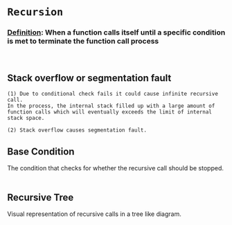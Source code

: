 # ```Recursion```

### <ins>**Definition**</ins>: When a function calls itself until a specific condition is met to terminate the function call process

&nbsp;

## **Stack overflow or segmentation fault**

    (1) Due to conditional check fails it could cause infinite recursive call.
    In the process, the internal stack filled up with a large amount of function calls which will eventually exceeds the limit of internal stack space.

    (2) Stack overflow causes segmentation fault.

## **Base Condition**

 The condition that checks for whether the recursive call should be stopped. &nbsp;

## **Recursive Tree**

Visual representation of recursive calls in a tree like diagram.
